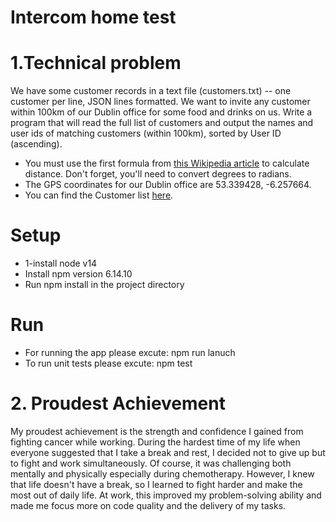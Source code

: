 # Intercom home test

# 1.Technical problem


We have some customer records in a text file (customers.txt) -- one customer per line, JSON lines formatted. We want to invite any customer within 100km of our Dublin office for some food and drinks on us. Write a program that will read the full list of customers and output the names and user ids of matching customers (within 100km), sorted by User ID (ascending).
  - You must use the first formula from [this Wikipedia article](https://en.wikipedia.org/wiki/Great-circle_distance) to calculate distance. Don't forget, you'll need to convert degrees to radians.
  - The GPS coordinates for our Dublin office are 53.339428, -6.257664.
  - You can find the Customer list [here](https://s3.amazonaws.com/intercom-take-home-test/customers.txt).

# Setup

  - 1-install node v14
  - Install npm version 6.14.10
  - Run npm install in the project directory

# Run

  - For running the app please excute: npm run lanuch
  - To run unit tests please excute: npm test


# 2. Proudest Achievement

My proudest achievement is the strength and confidence I gained from fighting cancer while working.
During the hardest time of my life when everyone suggested that I take a break and rest, I decided not to give up but to fight and work simultaneously.
Of course, it was challenging both mentally and physically especially during chemotherapy. However,  I knew that life doesn't have a break, so I learned to fight harder and make the most out of daily life.
At work, this improved my problem-solving ability and made me focus more on code quality and the delivery of my tasks.